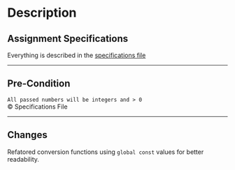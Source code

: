 # Description
## Assignment Specifications
Everything is described in the [specifications file](./Stack%20Conversion%20-%20Specifications.pdf)
___
## Pre-Condition
`All passed numbers will be integers and > 0`  
© Specifications File
___
## Changes
Refatored conversion functions using `global const` values for better readability.